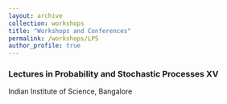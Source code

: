 ```yaml
---
layout: archive
collection: workshops
title: "Workshops and Conferences"
permalink: /workshops/LPS
author_profile: true
---
```



### Lectures in Probability and Stochastic Processes XV
Indian Institute of Science, Bangalore
